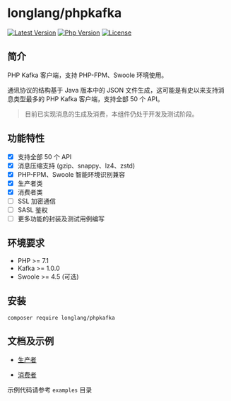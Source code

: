 # longlang/phpkafka

[![Latest Version](https://poser.pugx.org/longlang/phpkafka/v/stable)](https://packagist.org/packages/longlang/phpkafka)
[![Php Version](https://img.shields.io/badge/php-%3E=7.1-brightgreen.svg)](https://secure.php.net/)
[![License](https://img.shields.io/github/license/longyan/phpkafka.svg)](https://github.com/longyan/phpkafka/blob/master/LICENSE)

## 简介

PHP Kafka 客户端，支持 PHP-FPM、Swoole 环境使用。

通讯协议的结构基于 Java 版本中的 JSON 文件生成，这可能是有史以来支持消息类型最多的 PHP Kafka 客户端，支持全部 50 个 API。

> 目前已实现消息的生成及消费，本组件仍处于开发及测试阶段。

## 功能特性

- [x] 支持全部 50 个 API
- [x] 消息压缩支持 (gzip、snappy、lz4、zstd)
- [x] PHP-FPM、Swoole 智能环境识别兼容
- [x] 生产者类
- [x] 消费者类
- [ ] SSL 加密通信
- [ ] SASL 鉴权
- [ ] 更多功能的封装及测试用例编写

## 环境要求

- PHP >= 7.1
- Kafka >= 1.0.0
- Swoole >= 4.5 (可选)

## 安装

`composer require longlang/phpkafka`

## 文档及示例

- [生产者](doc/producer.md)

- [消费者](doc/consumer.md)

示例代码请参考 `examples` 目录
